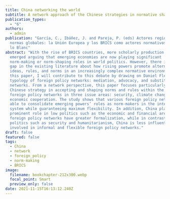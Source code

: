```yaml
---
title: China networking the world
subtitle: A network approach of the Chinese strategies in normative shaping
publication_types:
  - "6"
authors:
  - admin
publication: "García, C., Ibáñez, J. and Pareja, P. (eds) Actores regionales y
  normas globales: la Unión Europea y los BRICS como actores normativos, Tirant
  lo Blanc"
abstract: "With the rise of BRICS countries, more scholarly production has
  emerged arguing that emerging economies are now playing significant
  norm-making or norm-shaping roles in world politics. However, there is still a
  gap in the existing literature about how rising powers promote alternative
  ideas, rules, and norms in an increasingly complex normative environment. In
  this paper, I will contribute to this debate by drawing on Daniel Flemes’s
  typology of foreign policy networks: mediation, advocacy, and substitution
  networks. From a network perspective, this paper focuses particularly on the
  Chinese strategy in accepting and shaping norms and rules within the different
  foreign policy networks in three issue areas: security, climate change, and
  economic cooperation. The study shows that various foreign policy networks are
  able to consolidate emerging powers’ roles as norm-makers in the international
  system while guaranteeing maximum flexibility. In addition, China plays a more
  prominent role in low politics such as the economic and financial areas where
  foreign policy networks have greater formalization, while in contrast, in high
  politics such as security and humanitarianism, China is less influential and
  involved in informal and flexible foreign policy networks."
draft: false
featured: false
tags:
  - China
  - network
  - foreign_policy
  - norm-making
  - BRICS
image:
  filename: bookchapter-212x300.webp
  focal_point: Smart
  preview_only: false
date: 2021-11-15T16:13:12.240Z
---
```

